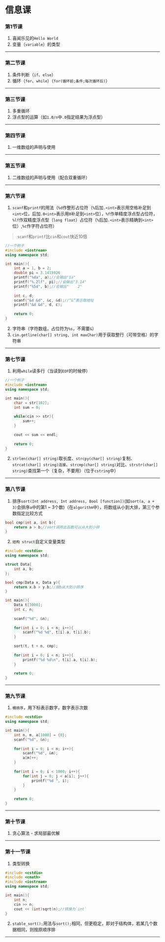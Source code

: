 # 信息课

### 第1节课

1. 喜闻乐见的`Hello World`
2. 变量（`variable`）的类型

------

### 第二节课

1. 条件判断（`if`、`else`）
2. 循环（`for`、`while`）（`for(循环前;条件;每次循环后)`）

------

### 第三节课

1. 多重循环
2. 浮点型的运算（如`1.0/n`中`.0`指定结果为浮点型）

------

### 第四节课

1. 一维数组的声明与使用

------

### 第五节课

1. 二维数组的声明与使用（配合双重循环）

------

### 第六节课

1. `scanf`和`printf`的用法（`%d`作整形占位符（`%`后加`.<int>`表示用空格补足到`<int>`位，后加`.0<int>`表示用`0`补足到`<int>`位），`%f`作单精度浮点型占位符，`%lf`作双精度浮点型（`long float`）占位符（`%`后加`.<int>`表示精确到`<int>`位）,`%c`作字符占位符）
> `scanf`和`printf`比`cin`和`cout`快近10倍

```c++
//一个例子
#include <iostream>
using namespace std;

int main(){
	int a = 1, b = 2;
	double pi = 3.1415926
	printf("%da", a);//会输出"1a"
	printf("%.2lf", pi);//会输出"3.14"
	printf("%5d", b);//会输出"    2"
	
	int c, d;
	scanf("&d &d", &c, &d);//“&”表示取地址
	printf("&d &d", d, c);
	
	return 0;
}
```

2. 字符串（字符数组，占位符为`%s`，不需要`&`）
3. `cin.getline(char[] string, int maxChar)`用于获取整行（可带空格）的字符串

------

### 第七节课

1. 利用`while`读多行（当读到`EOF`的时候停）

```c++
//一个例子
#include <iostream>
using namespace std;

int main(){
	char = str[102];
	int sum = 0;
	
	while(cin >> str){
		sum++;
	}
	
	cout << sum << endl;
	
	return 0;
}
```

2. `strlen(char[] string)`取长度、`strcpy(char[] string)`复制、`strcat(char[] string)连接`、`strcmp(char[] string)`对比、`strstr(char[] string)`查找第一个（复杂，不要用）（位于`cstring`中）

------

### 第八节课

1. 排序`sort(Int address, Int address, Bool [function])`(如`sort(a, a + 3)`会排序`a`中的第1 ~ 3个数)（在`algorithm`中），将数组从小到大排，第三个参数指定比较方式

```c++
bool cmp(int a, int b){
	return a > b;//sort调用此函数可以从大到小排
}
```

2. `结构 struct`自定义变量类型

```c++
#include <cstdio>
using namespace std;

struct Data{
	int a, b;
};

bool cmp(Data x, Data y){
	return x.b > y.b;//按b从大到小排序
}

int main(){
	Data t[3000];
	int c, n;
	
	scanf("%d", &n);
	
	for(int i = 0; i < n; i++){
		scanf("%d %d", t[i].a, t[i].b);
	}
	
	sort(t, t + n, cmp);
	
	for(int i = 0; i < n; i++){
		printf("%d %d\n", t[i].a, t[i].b);
	}
	
	return 0;
}
```

------

### 第九节课

1. `桶排序`，用下标表示数字，数字表示次数

```c++
#include <cstdio>
using namespace std;

int main(){
	int n, m, a[1000] = {0};
	scanf("%d", &n);
	
	for(int i = 0; i < n; i++){
		scanf("%d", &m);
		a[m]++;
	}
	
	for(int i = 0; i < 1000; i++){
		for(int j = 0; j < a[i]; j++){
			printf("%d ", i);
		}
	}
	
	return 0;
}
```

------

### 第十节课

1. 贪心算法 - 求局部最优解

------

### 第十一节课

1. 类型转换

```c++
#include <cstdio>
#include <cmath>
#include <iostream>
using namespace std;

int main(){
	int n;
	cin >> n;
	cout << (int)sqrt(n);//转换为`int`
}
```

2. `stable_sort();`用法与`sort();`相同，但更稳定，即对于结构体，若某几个数据相同，则按原顺序排

------
